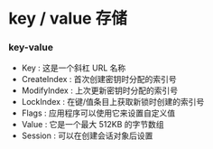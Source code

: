 # key / value 存储


### key-value
* Key : 这是一个斜杠 URL 名称 
* CreateIndex : 首次创建密钥时分配的索引号 
* ModifyIndex : 上次更新密钥时分配的索引号
* LockIndex : 在键/值条目上获取新锁时创建的索引号 
* Flags : 应用程序可以使用它来设置自定义值
* Value : 它是一个最大 512KB 的字节数组 
* Session : 可以在创建会话对象后设置


























